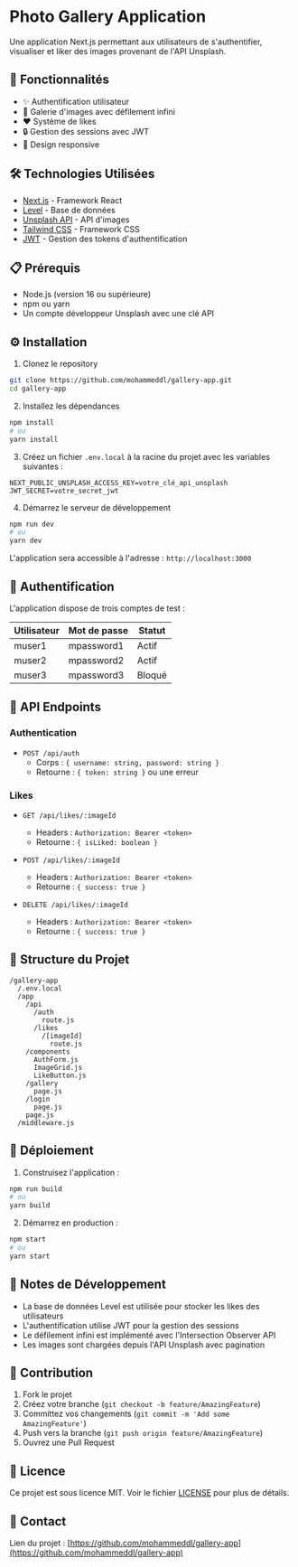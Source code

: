 # Photo Gallery Application

Une application Next.js permettant aux utilisateurs de s'authentifier, visualiser et liker des images provenant de l'API Unsplash.

## 🚀 Fonctionnalités

- ✨ Authentification utilisateur
- 📸 Galerie d'images avec défilement infini
- ❤️ Système de likes
- 🔒 Gestion des sessions avec JWT
- 📱 Design responsive

## 🛠️ Technologies Utilisées

- [Next.js](https://nextjs.org/) - Framework React
- [Level](https://github.com/Level/level) - Base de données
- [Unsplash API](https://unsplash.com/developers) - API d'images
- [Tailwind CSS](https://tailwindcss.com/) - Framework CSS
- [JWT](https://jwt.io/) - Gestion des tokens d'authentification

## 📋 Prérequis

- Node.js (version 16 ou supérieure)
- npm ou yarn
- Un compte développeur Unsplash avec une clé API

## ⚙️ Installation

1. Clonez le repository
```bash
git clone https://github.com/mohammeddl/gallery-app.git
cd gallery-app
```

2. Installez les dépendances
```bash
npm install
# ou
yarn install
```

3. Créez un fichier `.env.local` à la racine du projet avec les variables suivantes :
```env
NEXT_PUBLIC_UNSPLASH_ACCESS_KEY=votre_clé_api_unsplash
JWT_SECRET=votre_secret_jwt
```

4. Démarrez le serveur de développement
```bash
npm run dev
# ou
yarn dev
```

L'application sera accessible à l'adresse : `http://localhost:3000`

## 🔐 Authentification

L'application dispose de trois comptes de test :

| Utilisateur | Mot de passe | Statut |
|------------|--------------|---------|
| muser1     | mpassword1   | Actif   |
| muser2     | mpassword2   | Actif   |
| muser3     | mpassword3   | Bloqué  |

## 🔄 API Endpoints

### Authentication
- `POST /api/auth`
  - Corps : `{ username: string, password: string }`
  - Retourne : `{ token: string }` ou une erreur

### Likes
- `GET /api/likes/:imageId`
  - Headers : `Authorization: Bearer <token>`
  - Retourne : `{ isLiked: boolean }`

- `POST /api/likes/:imageId`
  - Headers : `Authorization: Bearer <token>`
  - Retourne : `{ success: true }`

- `DELETE /api/likes/:imageId`
  - Headers : `Authorization: Bearer <token>`
  - Retourne : `{ success: true }`

## 📁 Structure du Projet

```
/gallery-app
  /.env.local
  /app
    /api
      /auth
        route.js
      /likes
        /[imageId]
          route.js
    /components
      AuthForm.js
      ImageGrid.js
      LikeButton.js
    /gallery
      page.js
    /login
      page.js
    page.js
  /middleware.js
```

## 🚀 Déploiement

1. Construisez l'application :
```bash
npm run build
# ou
yarn build
```

2. Démarrez en production :
```bash
npm start
# ou
yarn start
```

## 📝 Notes de Développement

- La base de données Level est utilisée pour stocker les likes des utilisateurs
- L'authentification utilise JWT pour la gestion des sessions
- Le défilement infini est implémenté avec l'Intersection Observer API
- Les images sont chargées depuis l'API Unsplash avec pagination

## 🤝 Contribution

1. Fork le projet
2. Créez votre branche (`git checkout -b feature/AmazingFeature`)
3. Committez vos changements (`git commit -m 'Add some AmazingFeature'`)
4. Push vers la branche (`git push origin feature/AmazingFeature`)
5. Ouvrez une Pull Request

## 📄 Licence

Ce projet est sous licence MIT. Voir le fichier [LICENSE](LICENSE) pour plus de détails.

## 👥 Contact


Lien du projet : [https://github.com/mohammeddl/gallery-app](https://github.com/mohammeddl/gallery-app)